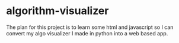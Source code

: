 # algorithm-visualizer

The plan for this project is to learn some html and javascript so I can convert my algo visualizer I made in python into a web based app.
